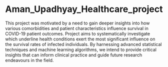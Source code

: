 # Aman_Upadhyay_Healthcare_project
This project was motivated by a need to gain deeper insights into how various comorbidities and patient characteristics influence survival in COVID-19 patient outcomes. Project aims to systematically investigate which underline health conditions exert the most significant influence on the survival rates of infected individuals. By harnessing advanced statistical techniques and machine learning algorithms, we intend to provide critical insights that can inform clinical practice and guide future research endeavours in the field.

